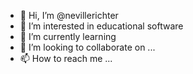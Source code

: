 - 👋 Hi, I’m @nevillerichter
- 👀 I’m interested in educational software
- 🌱 I’m currently learning
- 💞️ I’m looking to collaborate on ...
- 📫 How to reach me ...

<!---
nevillerichter/nevillerichter is a ✨ special ✨ repository because its `README.md` (this file) appears on your GitHub profile.
You can click the Preview link to take a look at your changes.
--->

